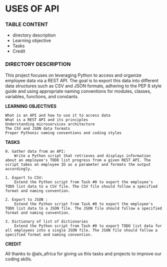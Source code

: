 # USES OF API

### TABLE CONTENT
- directory description
- Learning objective
- Tasks
- Credit

### DIRECTORY DESCRIPTION

This project focuses on leveraging Python to access and organize employee data via a REST API. The goal is to export this data into different data structures such as CSV and JSON formats, adhering to the PEP 8 style guide and using appropriate naming conventions for modules, classes, variables, functions, and constants.

**LEARNING OBJECTIVES**

    What is an API and how to use it to access data
    What is a REST API and its principles
    Understanding microservices architecture
    The CSV and JSON data formats
    Proper Pythonic naming conventions and coding styles

**TASKS**

    0. Gather data from an API:
        Write a Python script that retrieves and displays information about an employee's TODO list progress from a given REST API. The script takes an employee ID as a parameter and formats the output accordingly.

    1. Export to CSV:
        Extend the Python script from Task #0 to export the employee's TODO list data to a CSV file. The CSV file should follow a specified format and naming convention.

    2. Export to JSON :
        Extend the Python script from Task #0 to export the employee's TODO list data to a JSON file. The JSON file should follow a specified format and naming convention.

    3. Dictionary of list of dictionaries
        Extend the Python script from Task #0 to export TODO list data for all employees into a single JSON file. The JSON file should follow a specified format and naming convention.


**CREDIT**

All thanks to @alx_africa for giving us this tasks and projects to improve our coding skills.
